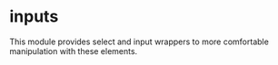 # inputs
This module provides select and input wrappers to more comfortable manipulation with these elements.
